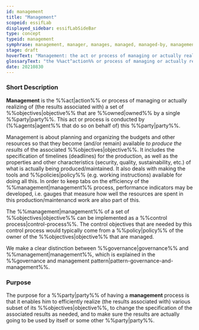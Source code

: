 ```yaml
---
id: management
title: "Management"
scopeid: essifLab
displayed_sidebar: essifLabSideBar
type: concept
typeid: management
symphrase: management, manager, manages, managed, managed-by, management, managing, managing-part%{yies}
stage: draft
hoverText: "Management: the act or process of managing or actually realizing of (the results associated with) a set of Objectives by the Owner of these Objectives."
glossaryText: "the %%act^action%% or process of managing or actually realizing of (the results associated with) a set of %%objectives^objective%% by the %%owner^owner%% of these %%objectives^objective%%."
date: 20210830
---
```


### Short Description
**Management** is the %%act|action%% or process of managing or actually realizing of (the results associated with) a set of  %%objectives|objective%% that are %%owned|owned%% by a single %%party|party%%. This act or process is conducted by (%%agents|agent%% that do so on behalf of) this %%party|party%%.

Management is about planning and organizing the budgets and other resources so that they become (and/or remain) available _to produce the results_ of the associated %%objectives|objective%%. It includes the specification of timelines (deadlines) for the production, as well as the properties and other characteristics (security, quality, sustainability, etc.) of what is actually being produced/maintained. It also deals with making the tools and %%policies|policy%% (e.g. working instructions) available for doing all this.
In order to keep tabs on the efficiency of the %%management|management%% process, performance indicators may be developed, i.e. gauges that measure how well the resources are spent in this production/maintenancd work are also part of this.

The %%management|management%% of a set of %%objectives|objective%% can be implemented as a %%control process|control-process%%. The control objectives that are needed by this control process would typically come from a %%policy|policy%% of the owner of the %%objectives|objective%% that are managed.

We make a clear distinction between %%governance|governance%% and %%management|management%%, which is explained in the %%governance and management pattern|pattern-governance-and-management%%.

### Purpose
The purpose for a %%party|party%% of having a **management** process is that it enables him to efficiently realize (the results associated with) various subset of its %%objectives|objective%%, to change the specification of the associated results as needed, and to make sure the results are actually going to be used by itself or some other %%party|party%%.
